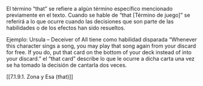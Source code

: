 El término “that” se refiere a algún término específico mencionado previamente en el texto. Cuando se hable de “that [Término de juego]” se referirá a lo que ocurre cuando las decisiones que son parte de las habilidades o de los efectos han sido resueltos.

Ejemplo: Ursula – Deceiver of All tiene como habilidad disparada “Whenever this character sings a song, you may play that song again from your discard for free. If you do, put that card on the bottom of your deck instead of into your discard.” el “that card” describe lo que le ocurre a dicha carta una vez se ha tomado la decisión de cantarla dos veces.

[[7.1.9.1. Zona y Esa (that)]]